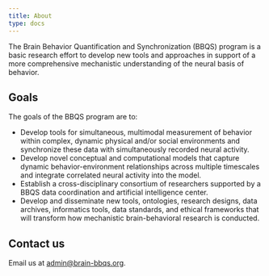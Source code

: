 ```yaml
---
title: About
type: docs
---
```


The Brain Behavior Quantification and Synchronization (BBQS) program is a basic research effort to develop new tools and approaches in support of a more comprehensive mechanistic understanding of the neural basis of behavior.

## Goals

The goals of the BBQS program are to:

- Develop tools for simultaneous, multimodal measurement of behavior within complex, dynamic physical and/or social environments and synchronize these data with simultaneously recorded neural activity.
- Develop novel conceptual and computational models that capture dynamic behavior-environment relationships across multiple timescales and  integrate correlated neural activity into the model.
- Establish a cross-disciplinary consortium of researchers supported by a BBQS data coordination and artificial intelligence center.
- Develop and disseminate new tools, ontologies, research designs, data archives, informatics tools, data standards, and ethical frameworks that will transform how mechanistic brain-behavioral research is conducted.

<!-- ## What we offer

ReproNim offers a variety of resources to educate and enable individual researchers, imaging centers, and students.  Our resources address both conceptual and practical fundamentals of reproducible neuroimaging, why it is important, and how to do it through principles, tools, and training.

## ReproNim/INCF Fellows
 
The [ReproNim/INCF Fellowship](/fellowship/) is a full year, project-based train-the-trainer program with access to networking and mentorship.  It supports Fellows' training program development endeavors, which are tailored to their respective target audiences, training objectives, and local environs.

[ReproNim/INCF Fellows](/fellowship/#2024-awardees) (33 graduates, and 12 current fellows) are an important extension of ReproNim, with international representation and educational reach to highly varied audiences encompassing all career stages and diverse resources. 

The program is open by competitive review to applicants at all career stages.

## Join the ReproNim community

- Sign up for our [mailing list](https://www.nitrc.org/mailman/listinfo/repronim-announcement).
 - Follow our [webinar series](https://www.youtube.com/channel/UCGX2sXmEgDuUGWHDSiT1NdQ/videos).
 - Read [The ReproNim Blog](https://reprodev.wordpress.com/category/article/).
 - [Become a Fellow](/fellowship/). -->

## Contact us

Email us at admin@brain-bbqs.org.
